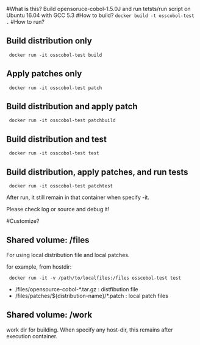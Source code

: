 #What is this?
Build opensoruce-cobol-1.5.0J and run tetsts/run script on Ubuntu 16.04 with GCC 5.3
#How to build?
 ``docker build -t osscobol-test .``
#How to run?
## Build distribution only

`` docker run -it osscobol-test build``

## Apply patches only

`` docker run -it osscobol-test patch``

## Build distribution and apply patch

`` docker run -it osscobol-test patchbuild``

## Build distribution and test

`` docker run -it osscobol-test test``

## Build distribution, apply patches, and run tests

`` docker run -it osscobol-test patchtest``

After run, it still remain in that container when specify -it.

Please check log or source and debug it!

#Customize?
## Shared volume: /files
For using local distribution file and local patches. 

for example, from hostdir:

`` docker run -it -v /path/to/localfiles:/files osscobol-test test``

- /files/opensource-cobol-*.tar.gz : distfibution file
- /files/patches/${distribution-name}/*.patch : local patch files

## Shared volume: /work
work dir for building. When specify any host-dir, this remains after execution container.
